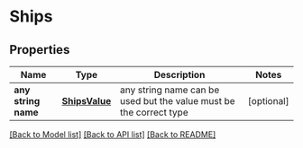 # Ships


## Properties
Name | Type | Description | Notes
------------ | ------------- | ------------- | -------------
**any string name** | [**ShipsValue**](ShipsValue.md) | any string name can be used but the value must be the correct type | [optional]

[[Back to Model list]](../README.md#documentation-for-models) [[Back to API list]](../README.md#documentation-for-api-endpoints) [[Back to README]](../README.md)


